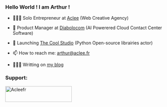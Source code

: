 ### Hello World ! I am Arthur !

- 👨🏻‍💻 Solo Entrepreneur at <a href="https://www.aclee.fr/">Aclee</a> (Web Creative Agency)
- 🦫 Product Manager at <a href="https://fr.diabolocom.ai/">Diabolocom</a> (AI Powerered Cloud Contact Center Software)
- 🚀 Launching <a href="https://github.com/thecoolstudio">The Cool Studio</a> (Python Open-source librairies actor)
- 📫 How to reach me: arthur@aclee.fr

- 👨🏻‍💻 Writting on <a href="https://blog.aclee.fr/">my blog</a>

<h3 align="left">Support:</h3>
<p><a href="https://www.buymeacoffee.com/acleefr"> <img align="left" src="https://cdn.buymeacoffee.com/buttons/v2/default-yellow.png" height="50" width="210" alt="Acleefr" /></a></p><br><br>

<!--
**Acleefr/acleefr** is a ✨ _special_ ✨ repository because its `README.md` (this file) appears on your GitHub profile.

Here are some ideas to get you started:

- 🔭 I’m currently working on ...
- 🌱 I’m currently learning ...
- 👯 I’m looking to collaborate on ...
- 🤔 I’m looking for help with ...
- 💬 Ask me about ...
- 📫 How to reach me: ...
- 😄 Pronouns: ...
- ⚡ Fun fact: ...
-->
